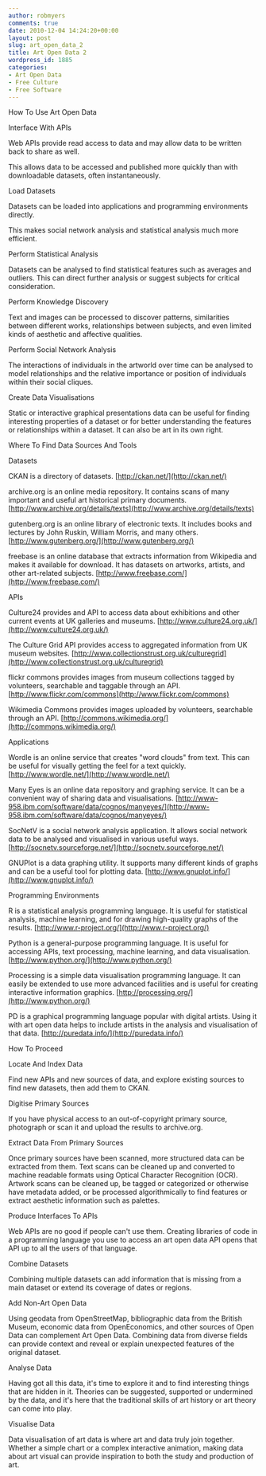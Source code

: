 ```yaml
---
author: robmyers
comments: true
date: 2010-12-04 14:24:20+00:00
layout: post
slug: art_open_data_2
title: Art Open Data 2
wordpress_id: 1885
categories:
- Art Open Data
- Free Culture
- Free Software
---
```


How To Use Art Open Data
  
  
Interface With APIs


Web APIs provide read access to data and may allow data to be written back to share as well.




This allows data to be accessed and published more quickly than with downloadable datasets, often instantaneously.


Load Datasets


Datasets can be loaded into applications and programming environments directly.




This makes social network analysis and statistical analysis much more efficient.


Perform Statistical Analysis


Datasets can be analysed to find statistical features such as averages and outliers. This can direct further analysis or suggest subjects for critical consideration.


Perform Knowledge Discovery


Text and images can be processed to discover patterns, similarities between different works, relationships between subjects, and even limited kinds of aesthetic and affective qualities. 


Perform Social Network Analysis


The interactions of individuals in the artworld over time can be analysed to model relationships and the relative importance or position of individuals within their social cliques.


Create Data Visualisations


Static or interactive graphical presentations data can be useful for finding interesting properties of a dataset or for better understanding the features or relationships within a dataset. It can also be art in its own right.

  


Where To Find Data Sources And Tools  
  
Datasets


CKAN is a directory of datasets.
[http://ckan.net/](http://ckan.net/)




archive.org is an online media repository. It contains scans of many important and useful art historical primary documents.
[http://www.archive.org/details/texts](http://www.archive.org/details/texts)




gutenberg.org is an online library of electronic texts. It includes books and lectures by John Ruskin, William Morris, and many others.
[http://www.gutenberg.org/](http://www.gutenberg.org/)




freebase is an online database that extracts information from Wikipedia and makes it available for download. It has datasets on artworks, artists, and other art-related subjects.
[http://www.freebase.com/](http://www.freebase.com/)


APIs


Culture24 provides and API to access data about exhibitions and other current events at UK galleries and museums.
[http://www.culture24.org.uk/](http://www.culture24.org.uk/)




The Culture Grid API provides access to aggregated information from UK museum websites.
[http://www.collectionstrust.org.uk/culturegrid](http://www.collectionstrust.org.uk/culturegrid)




flickr commons provides images from museum collections tagged by volunteers, searchable and taggable through an API.
[http://www.flickr.com/commons](http://www.flickr.com/commons)




Wikimedia Commons provides images uploaded by volunteers, searchable through an API.
[http://commons.wikimedia.org/](http://commons.wikimedia.org/)


Applications


Wordle is an online service that creates "word clouds" from text. This can be useful for visually getting the feel for a text quickly.
[http://www.wordle.net/](http://www.wordle.net/)




Many Eyes is an online data repository and graphing service. It can be a convenient way of sharing data and visualisations.
[http://www-958.ibm.com/software/data/cognos/manyeyes/](http://www-958.ibm.com/software/data/cognos/manyeyes/)




SocNetV is a social network analysis application. It allows social network data to be analysed and visualised in various useful ways. [http://socnetv.sourceforge.net/](http://socnetv.sourceforge.net/)




GNUPlot is a data graphing utility. It supports many different kinds of graphs and can be a useful tool for plotting data.
[http://www.gnuplot.info/](http://www.gnuplot.info/)


Programming Environments


R is a statistical analysis programming language. It is useful for statistical analysis, machine learning, and for drawing high-quality graphs of the results. [http://www.r-project.org/](http://www.r-project.org/)  





Python is a general-purpose programming language. It is useful for accessing APIs, text processing, machine learning, and data visualisation. [http://www.python.org/](http://www.python.org/)  





Processing is a simple data visualisation programming language. It can easily be extended to use more advanced facilities and is useful for creating interactive information graphics. [http://processing.org/](http://www.python.org/)  





PD is a graphical programming language popular with digital artists. Using it with art open data helps to include artists in the analysis and visualisation of that data. [http://puredata.info/](http://puredata.info/)  


  



How To Proceed  
  
Locate And Index Data


Find new APIs and new sources of data, and explore existing sources to find new datasets, then add them to CKAN.


Digitise Primary Sources


If you have physical access to an out-of-copyright primary source, photograph or scan it and upload the results to archive.org.


Extract Data From Primary Sources


Once primary sources have been scanned, more structured data can be extracted from them. Text scans can be cleaned up and converted to machine readable formats using Optical Character Recognition (OCR). Artwork scans can be cleaned up, be tagged or categorized or otherwise have metadata added, or be processed algorithmically to find features or extract aesthetic information such as palettes.


Produce Interfaces To APIs


Web APIs are no good if people can't use them. Creating libraries of code in a programming language you use to access an art open data API opens that API up to all the users of that language.


Combine Datasets


Combining multiple datasets can add information that is missing from a main dataset or extend its coverage of dates or regions.


Add Non-Art Open Data


Using geodata from OpenStreetMap, bibliographic data from the British Museum, economic data from OpenEconomics, and other sources of Open Data can complement Art Open Data. Combining data from diverse fields can provide context and reveal or explain unexpected features of the original dataset.


Analyse Data


Having got all this data, it's time to explore it and to find interesting things that are hidden in it. Theories can be suggested, supported or undermined by the data, and it's here that the traditional skills of art history or art theory can come into play.


Visualise Data


Data visualisation of art data is where art and data truly join together. Whether a simple chart or a complex interactive animation, making data about art visual can provide inspiration to both the study and production of art.



